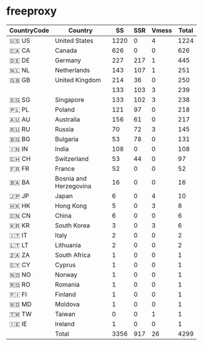 # freeproxy

|CountryCode|Country|SS|SSR|Vmess|Total|
|  ----  | ----  |  ----  | ----  |  ----  | ----  |
|🇺🇸 US|United States|1220|0|4|1224|
|🇨🇦 CA|Canada|626|0|0|626|
|🇩🇪 DE|Germany|227|217|1|445|
|🇳🇱 NL|Netherlands|143|107|1|251|
|🇬🇧 GB|United Kingdom|214|36|0|250|
| ||133|103|3|239|
|🇸🇬 SG|Singapore|133|102|3|238|
|🇵🇱 PL|Poland|121|97|0|218|
|🇦🇺 AU|Australia|156|61|0|217|
|🇷🇺 RU|Russia|70|72|3|145|
|🇧🇬 BG|Bulgaria|53|78|0|131|
|🇮🇳 IN|India|108|0|0|108|
|🇨🇭 CH|Switzerland|53|44|0|97|
|🇫🇷 FR|France|52|0|0|52|
|🇧🇦 BA|Bosnia and Herzegovina|16|0|0|16|
|🇯🇵 JP|Japan|6|0|4|10|
|🇭🇰 HK|Hong Kong|5|0|3|8|
|🇨🇳 CN|China|6|0|0|6|
|🇰🇷 KR|South Korea|3|0|3|6|
|🇮🇹 IT|Italy|2|0|0|2|
|🇱🇹 LT|Lithuania|2|0|0|2|
|🇿🇦 ZA|South Africa|1|0|0|1|
|🇨🇾 CY|Cyprus|1|0|0|1|
|🇳🇴 NO|Norway|1|0|0|1|
|🇷🇴 RO|Romania|1|0|0|1|
|🇫🇮 FI|Finland|1|0|0|1|
|🇲🇩 MD|Moldova|1|0|0|1|
|🇹🇼 TW|Taiwan|0|0|1|1|
|🇮🇪 IE|Ireland|1|0|0|1|
||Total|3356|917|26|4299|
